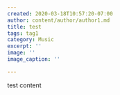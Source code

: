 ```yaml
---
created: 2020-03-18T10:57:20-07:00
author: content/author/author1.md
title: test
tags: tag1
category: Music
excerpt: ''
image: ''
image_caption: ''

---
```

test content
